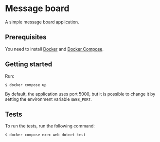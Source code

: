 # Message board
A simple message board application.

## Prerequisites
You need to install [Docker](https://docs.docker.com/engine/install/) and [Docker Compose](https://docs.docker.com/compose/install/).

## Getting started
Run:

```
$ docker compose up
```

By default, the application uses port 5000, but it is possible to change it by setting the environment variable `$WEB_PORT`.

## Tests
To run the tests, run the following command:

```
$ docker compose exec web dotnet test
```
